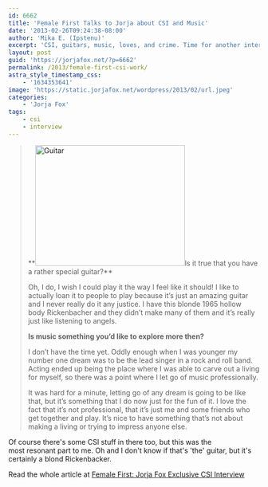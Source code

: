 ```yaml
---
id: 6662
title: 'Female First Talks to Jorja about CSI and Music'
date: '2013-02-26T09:24:38-08:00'
author: 'Mika E. (Ipstenu)'
excerpt: 'CSI, guitars, music, loves, and crime. Time for another interview!'
layout: post
guid: 'https://jorjafox.net/?p=6662'
permalink: /2013/female-first-csi-work/
astra_style_timestamp_css:
    - '1634353641'
image: 'https://static.jorjafox.net/wordpress/2013/02/url.jpeg'
categories:
    - 'Jorja Fox'
tags:
    - csi
    - interview
---
```


<blockquote>**<a href="//static.jorjafox.net/wordpress/2013/02/url.jpeg"><img class="alignleft size-medium wp-image-6663" alt="Guitar" src="//static.jorjafox.net/wordpress/2013/02/url-300x243.jpeg" width="300" height="242" /></a>Is it true that you have a rather special guitar?**

Oh, I do, I wish I could play it the way I feel like it should! I like to actually loan it to people to play because it’s just an amazing guitar and I never really do it any justice. I have this blonde 1965 hollow body Rickenbacher and they didn’t make many of them and it’s really just like listening to angels.

**Is music something you’d like to explore more then?**

I don’t have the time yet. Oddly enough when I was younger my number one dream was to be the lead singer in a rock and roll band. Acting ended up being the place where I was able to carve out a living for myself, so there was a point where I let go of music professionally.

It was hard for a minute, letting go of any dream is going to be like that, but it’s something that I do now just for the fun of it. I love the fact that it’s not professional, that it’s just me and some friends who get together and play. It’s nice to have something that’s not about making a living or trying to impress anyone else.</blockquote>
Of course there's some CSI stuff in there too, but this was the most resonant part to me. Oh and I don't know if that's 'the' guitar, but it's certainly a blond Rickenbacker.

Read the whole article at <a href="http://www.femalefirst.co.uk/tv/jorja-fox-csi-interview-281784.html">Female First: Jorja Fox Exclusive CSI Interview</a>
